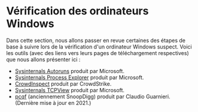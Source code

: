 # Vérification des ordinateurs Windows

Dans cette section, nous allons passer en revue certaines des étapes de base à suivre lors de la vérification d'un ordinateur Windows suspect. Voici les outils (avec des liens vers leurs pages de téléchargement respectives) que nous allons présenter ici :

* [Sysinternals Autoruns](https://technet.microsoft.com/en-ca/sysinternals/bb963902.aspx) produit par Microsoft.  
* [Sysinternals Process Explorer](https://docs.microsoft.com/en-us/sysinternals/downloads/process-explorer) produit par Microsoft.  
* [CrowdInspect](https://www.crowdstrike.com/resources/community-tools/crowdinspect-tool/) produit par CrowdStrike.  
* [Sysinternals TCPView](https://technet.microsoft.com/en-us/sysinternals/tcpview.aspx) produit par Microsoft.  
* [pcqf](https://github.com/botherder/pcqf) (anciennement SnoopDigg) produit par Claudio Guarnieri. (Dernière mise à jour en 2021.)
